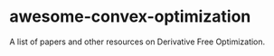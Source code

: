 # awesome-convex-optimization

A list of papers and other resources on Derivative Free Optimization.
